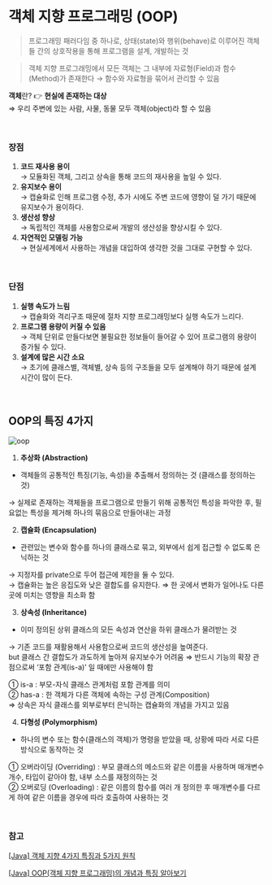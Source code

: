 # 객체 지향 프로그래밍 (OOP)

> 프로그래밍 패러다임 중 하나로, 상태(state)와 행위(behave)로 이루어진 객체들 간의 상호작용을 통해 프로그램을 설계, 개발하는 것

> 객체 지향 프로그래밍에서 모든 객체는 그 내부에 자료형(Field)과 함수(Method)가 존재한다 → 함수와 자료형을 묶어서 관리할 수 있음

**객체**란?
:point_right: **현실에 존재하는 대상** <br/>
⇒ 우리 주변에 있는 사람, 사물, 동물 모두 객체(object)라 할 수 있음

<br/>

### 장점

1. **코드 재사용 용이**<br/>
   &rarr; 모듈화된 객체, 그리고 상속을 통해 코드의 재사용을 높일 수 있다.
   <br/>
2. **유지보수 용이**<br/>
   &rarr; 캡슐화로 인해 프로그램 수정, 추가 시에도 주변 코드에 영향이 덜 가기 때문에 유지보수가 용이하다.
   <br/>
3. **생산성 향상**<br/>
   &rarr; 독립적인 객체를 사용함으로써 개발의 생산성을 향상시킬 수 있다.
   <br/>
4. **자연적인 모델링 가능**<br/>
   &rarr; 현실세계에서 사용하는 개념을 대입하여 생각한 것을 그대로 구현할 수 있다.

<br/>

### 단점

1. **실행 속도가 느림**<br/>
   &rarr; 캡슐화와 격리구조 때문에 절차 지향 프로그래밍보다 실행 속도가 느리다.
   <br/>
2. **프로그램 용량이 커질 수 있음**<br/>
   &rarr; 객체 단위로 만들다보면 불필요한 정보들이 들어갈 수 있어 프로그램의 용량이 증가될 수 있다.
   <br/>
3. **설계에 많은 시간 소요**<br/>
   &rarr; 초기에 클래스별, 객체별, 상속 등의 구조들을 모두 설계해야 하기 때문에 설계 시간이 많이 든다.

<br/>

## OOP의 특징 4가지

![oop](https://github.com/jkde7721/cs-interview-study/assets/80473521/05afd4d4-9587-4e29-991f-f897db3dbb43)

1. **추상화 (Abstraction)**

- 객체들의 공통적인 특징(기능, 속성)을 추출해서 정의하는 것 (클래스를 정의하는 것)

&rarr; 실제로 존재하는 객체들을 프로그램으로 만들기 위해 공통적인 특성을 파악한 후, 필요없는 특성을 제거해 하나의 묶음으로 만들어내는 과정
<br/>

2. **캡슐화 (Encapsulation)**

- 관련있는 변수와 함수를 하나의 클래스로 묶고, 외부에서 쉽게 접근할 수 없도록 은닉하는 것

&rarr; 지정자를 private으로 두어 접근에 제한을 둘 수 있다.<br/>
&rarr; 캡슐화는 높은 응집도와 낮은 결합도를 유지한다. ⇒ 한 곳에서 변화가 일어나도 다른 곳에 미치는 영향을 최소화 함
<br/>

3. **상속성 (Inheritance)**

- 이미 정의된 상위 클래스의 모든 속성과 연산을 하위 클래스가 물려받는 것

&rarr; 기존 코드를 재활용해서 사용함으로써 코드의 생산성을 높여준다.<br/>
but 클래스 간 결합도가 과도하게 높아져 유지보수가 어려움 ⇒ 반드시 기능의 확장 관점으로써 ‘포함 관계(is-a)’ 일 때에만 사용해야 함

① is-a : 부모-자식 클래스 관계처럼 포함 관계를 의미<br/>
② has-a : 한 객체가 다른 객체에 속하는 구성 관계(Composition)<br/>
⇒ 상속은 자식 클래스를 외부로부터 은닉하는 캡슐화의 개념을 가지고 있음
<br/>

4. **다형성 (Polymorphism)**

- 하나의 변수 또는 함수(클래스의 객체)가 명령을 받았을 때, 상황에 따라 서로 다른 방식으로 동작하는 것

① 오버라이딩 (Overriding) : 부모 클래스의 메소드와 같은 이름을 사용하며 매개변수 개수, 타입이 같아야 함, 내부 소스를 재정의하는 것<br/>
② 오버로딩 (Overloading) : 같은 이름의 함수를 여러 개 정의한 후 매개변수를 다르게 하여 같은 이름을 경우에 따라 호출하여 사용하는 것

<br/>

### 참고

[[Java] 객체 지향 4가지 특징과 5가지 원칙](https://xangmin.tistory.com/152)

[[Java] OOP(객체 지향 프로그래밍)의 개념과 특징 알아보기](https://only-wanna.tistory.com/entry/OOP%EA%B0%9D%EC%B2%B4-%EC%A7%80%ED%96%A5-%ED%94%84%EB%A1%9C%EA%B7%B8%EB%9E%98%EB%B0%8D%EC%9D%98-%EA%B0%9C%EB%85%90%EA%B3%BC-%ED%8A%B9%EC%A7%95-%EC%95%8C%EC%95%84%EB%B3%B4%EA%B8%B0)
